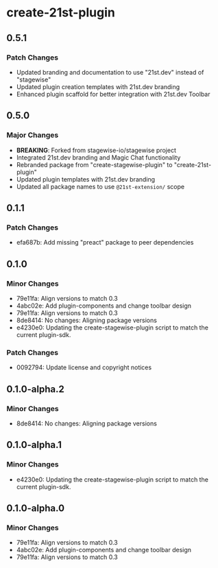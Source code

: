 # create-21st-plugin

## 0.5.1

### Patch Changes

- Updated branding and documentation to use "21st.dev" instead of "stagewise"
- Updated plugin creation templates with 21st.dev branding
- Enhanced plugin scaffold for better integration with 21st.dev Toolbar

## 0.5.0

### Major Changes

- **BREAKING**: Forked from stagewise-io/stagewise project
- Integrated 21st.dev branding and Magic Chat functionality
- Rebranded package from "create-stagewise-plugin" to "create-21st-plugin"
- Updated plugin templates with 21st.dev branding
- Updated all package names to use `@21st-extension/` scope

## 0.1.1

### Patch Changes

- efa687b: Add missing "preact" package to peer dependencies

## 0.1.0

### Minor Changes

- 79e11fa: Align versions to match 0.3
- 4abc02e: Add plugin-components and change toolbar design
- 79e11fa: Align versions to match 0.3
- 8de8414: No changes: Aligning package versions
- e4230e0: Updating the create-stagewise-plugin script to match the current plugin-sdk.

### Patch Changes

- 0092794: Update license and copyright notices

## 0.1.0-alpha.2

### Minor Changes

- 8de8414: No changes: Aligning package versions

## 0.1.0-alpha.1

### Minor Changes

- e4230e0: Updating the create-stagewise-plugin script to match the current plugin-sdk.

## 0.1.0-alpha.0

### Minor Changes

- 79e11fa: Align versions to match 0.3
- 4abc02e: Add plugin-components and change toolbar design
- 79e11fa: Align versions to match 0.3
